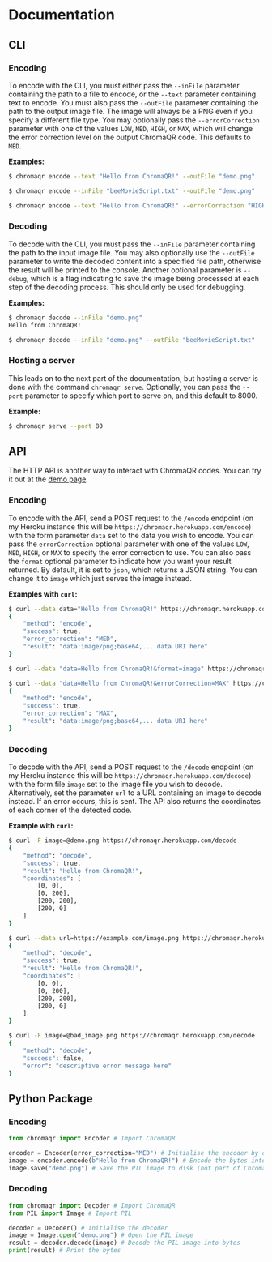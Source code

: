 # Documentation

## CLI

### Encoding
To encode with the CLI, you must either pass the `--inFile` parameter containing the path to a file to encode, or the `--text` parameter containing text to encode. You must also pass the `--outFile` parameter containing the path to the output image file. The image will always be a PNG even if you specify a different file type. You may optionally pass the `--errorCorrection` parameter with one of the values `LOW`, `MED`, `HIGH`, or `MAX`, which will change the error correction level on the output ChromaQR code. This defaults to `MED`.

**Examples:**
```sh
$ chromaqr encode --text "Hello from ChromaQR!" --outFile "demo.png"

$ chromaqr encode --inFile "beeMovieScript.txt" --outFile "demo.png"

$ chromaqr encode --text "Hello from ChromaQR!" --errorCorrection "HIGH"
```

### Decoding
To decode with the CLI, you must pass the `--inFile` parameter containing the path to the input image file. You may also optionally use the `--outFile` parameter to write the decoded content into a specified file path, otherwise the result will be printed to the console. Another optional parameter is `--debug`, which is a flag indicating to save the image being processed at each step of the decoding process. This should only be used for debugging.

**Examples:**
```sh
$ chromaqr decode --inFile "demo.png"
Hello from ChromaQR!

$ chromaqr decode --inFile "demo.png" --outFile "beeMovieScript.txt"
```

### Hosting a server
This leads on to the next part of the documentation, but hosting a server is done with the command `chromaqr serve`. Optionally, you can pass the `--port` parameter to specify which port to serve on, and this default to 8000.

**Example:**
```sh
$ chromaqr serve --port 80
```

## API

The HTTP API is another way to interact with ChromaQR codes. You can try it out at the [demo page](https://chromaqr.herokuapp.com/demo).

### Encoding
To encode with the API, send a POST request to the `/encode` endpoint (on my Heroku instance this will be `https://chromaqr.herokuapp.com/encode`) with the form parameter `data` set to the data you wish to encode. You can pass the `errorCorrection` optional parameter with one of the values `LOW`, `MED`, `HIGH`, or `MAX` to specify the error correction to use. You can also pass the `format` optional parameter to indicate how you want your result returned. By default, it is set to `json`, which returns a JSON string. You can change it to `image` which just serves the image instead.

**Examples with `curl`:**
```sh
$ curl --data data="Hello from ChromaQR!" https://chromaqr.herokuapp.com/encode
{
    "method": "encode",
    "success": true,
    "error_correction": "MED",
    "result": "data:image/png;base64,... data URI here"
}

$ curl --data "data=Hello from ChromaQR!&format=image" https://chromaqr.herokuapp.com/encode --output "demo.png"

$ curl --data "data=Hello from ChromaQR!&errorCorrection=MAX" https://chromaqr.herokuapp.com/encode
{
    "method": "encode",
    "success": true,
    "error_correction": "MAX",
    "result": "data:image/png;base64,... data URI here"
}
```

### Decoding
To decode with the API, send a POST request to the `/decode` endpoint (on my Heroku instance this will be `https://chromaqr.herokuapp.com/decode`) with the form file `image` set to the image file you wish to decode. Alternatively, set the parameter `url` to a URL containing an image to decode instead. If an error occurs, this is sent. The API also returns the coordinates of each corner of the detected code.

**Example with `curl`:**
```sh
$ curl -F image=@demo.png https://chromaqr.herokuapp.com/decode
{
    "method": "decode",
    "success": true,
    "result": "Hello from ChromaQR!",
    "coordinates": [
        [0, 0],
        [0, 200],
        [200, 200],
        [200, 0]
    ]
}

$ curl --data url=https://example.com/image.png https://chromaqr.herokuapp.com/decode
{
    "method": "decode",
    "success": true,
    "result": "Hello from ChromaQR!",
    "coordinates": [
        [0, 0],
        [0, 200],
        [200, 200],
        [200, 0]
    ]
}

$ curl -F image=@bad_image.png https://chromaqr.herokuapp.com/decode
{
    "method": "decode",
    "success": false,
    "error": "descriptive error message here"
}
```
## Python Package

### Encoding
```py
from chromaqr import Encoder # Import ChromaQR

encoder = Encoder(error_correction="MED") # Initialise the encoder by optionally specifying the error correction level
image = encoder.encode(b"Hello from ChromaQR!") # Encode the bytes into a PIL image
image.save("demo.png") # Save the PIL image to disk (not part of ChromaQR)
```

### Decoding
```py
from chromaqr import Decoder # Import ChromaQR
from PIL import Image # Import PIL

decoder = Decoder() # Initialise the decoder
image = Image.open("demo.png") # Open the PIL image
result = decoder.decode(image) # Decode the PIL image into bytes
print(result) # Print the bytes
```